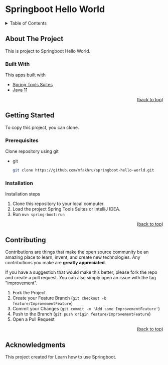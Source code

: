 # Springboot Hello World

<div id="top"></div>

<!-- TABLE OF CONTENTS -->
<details>
  <summary>Table of Contents</summary>
  <ol>
    <li>
      <a href="#about-the-project">About The Project</a>
      <ul>
        <li><a href="#built-with">Built With</a></li>
      </ul>
    </li>
    <li>
      <a href="#getting-started">Getting Started</a>
      <ul>
        <li><a href="#prerequisites">Prerequisites</a></li>
        <li><a href="#installation">Installation</a></li>
      </ul>
    </li>
    <li><a href="#contributing">Contributing</a></li>
    <li><a href="#acknowledgments">Acknowledgments</a></li>
  </ol>
</details>



<!-- ABOUT THE PROJECT -->
## About The Project

This is project to Springboot Hello World.



### Built With

This apps built with

* [Spring Tools Suites](https://spring.io/tools)
* [Java 11](https://www.oracle.com/java/technologies/javase/jdk11-archive-downloads.html)

<p align="right">(<a href="#top">back to top</a>)</p>



<!-- GETTING STARTED -->
## Getting Started

To copy this project, you can clone.

### Prerequisites

Clone repository using git
* git
  ```sh
  git clone https://github.com/mfakhru/springboot-hello-world.git
  ```

### Installation

Installation steps

1. Clone this repository to your local computer.
2. Load the project Spring Tools Suites or IntelliJ IDEA.
3. Run ```mvn spring-boot:run```

<p align="right">(<a href="#top">back to top</a>)</p>


<!-- CONTRIBUTING -->
## Contributing

Contributions are things that make the open source community be an amazing place to learn, invent, and create new technologies. Any contributions you make are **greatly appreciated**.

If you have a suggestion that would make this better, please fork the repo and create a pull request. You can also simply open an issue with the tag "improvement".

1. Fork the Project
2. Create your Feature Branch (`git checkout -b feature/ImprovementFeature`)
3. Commit your Changes (`git commit -m 'Add some ImprovementFeature'`)
4. Push to the Branch (`git push origin feature/ImprovementFeature`)
5. Open a Pull Request

<p align="right">(<a href="#top">back to top</a>)</p>


<!-- ACKNOWLEDGMENTS -->
## Acknowledgments

This project created for Learn how to use Springboot.
